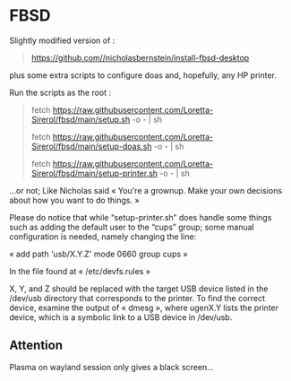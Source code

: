 # FBSD
Slightly modified version of :
> https://github.com//nicholasbernstein/install-fbsd-desktop


plus some extra scripts to configure doas and, hopefully, any HP printer.

Run the scripts as the root :

> fetch https://raw.githubusercontent.com/Loretta-Sirerol/fbsd/main/setup.sh -o - | sh
> 
> fetch https://raw.githubusercontent.com/Loretta-Sirerol/fbsd/main/setup-doas.sh -o - | sh
> 
> fetch https://raw.githubusercontent.com/Loretta-Sirerol/fbsd/main/setup-printer.sh -o - | sh


...or not; Like Nicholas said « You're a grownup. Make your own decisions about how you want to do things. »

Please do notice that while “setup-printer.sh” does handle some things such as adding the default user to the “cups” group;
some manual configuration is needed, namely changing the line: 

« add path 'usb/X.Y.Z' mode 0660 group cups »

In the file found at « /etc/devfs.rules »

X, Y, and Z should be replaced with the target USB device listed in the /dev/usb directory that corresponds to the printer.
To find the correct device, examine the output of « dmesg », where ugenX.Y lists the printer device,
which is a symbolic link to a USB device in /dev/usb.

## Attention

Plasma on wayland session only gives a black screen...
